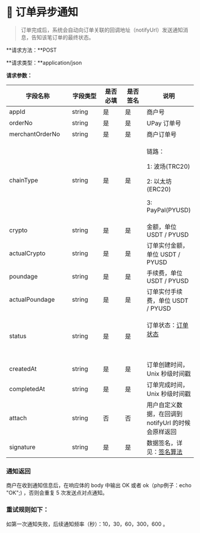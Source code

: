 # 🔔 订单异步通知

> 订单完成后，系统会自动向订单关联的回调地址（notifyUrl）发送通知消息，告知该笔订单的最终状态。

**请求方法：**POST

**请求类型：**application/json

**请求参数：**

<table><thead><tr><th width="188">字段名称</th><th width="119">字段类型</th><th width="102">是否必填</th><th width="99">是否签名</th><th>说明</th></tr></thead><tbody><tr><td>appId</td><td>string</td><td>是</td><td>是</td><td>商户号</td></tr><tr><td>orderNo</td><td>string</td><td>是</td><td>是</td><td>UPay 订单号</td></tr><tr><td>merchantOrderNo</td><td>string</td><td>是</td><td>是</td><td>商户订单号</td></tr><tr><td>chainType</td><td>string</td><td>是</td><td>是</td><td><p>链路：</p><p>1: 波场(TRC20)</p><p>2: 以太坊(ERC20)  </p><p>3: PayPal(PYUSD)</p></td></tr><tr><td>crypto</td><td>string</td><td>是</td><td>是</td><td>金额，单位 USDT / PYUSD</td></tr><tr><td>actualCrypto</td><td>string</td><td>是</td><td>是</td><td>订单实付金额，单位 USDT / PYUSD</td></tr><tr><td>poundage</td><td>string</td><td>是</td><td>是</td><td>手续费，单位 USDT / PYUSD</td></tr><tr><td>actualPoundage</td><td>string</td><td>是</td><td>是</td><td>订单实付手续费，单位 USDT / PYUSD</td></tr><tr><td>status</td><td>string</td><td>是</td><td>是</td><td><p>订单状态：<a href="order-search.md#ding-dan-zhuang-tai">订单状态</a></p><p>​</p></td></tr><tr><td>createdAt</td><td>string</td><td>是</td><td>是</td><td>订单创建时间，Unix 秒级时间戳</td></tr><tr><td>completedAt</td><td>string</td><td>是</td><td>是</td><td>订单完成时间，Unix 秒级时间戳</td></tr><tr><td>attach</td><td>string</td><td>否</td><td>否</td><td>用户自定义数据，在回调到 notifyUrl 的时候会原样返回</td></tr><tr><td>signature</td><td>string</td><td>是</td><td>是</td><td>数据签名，详见：<a href="../introduction/signature.md">签名算法</a></td></tr></tbody></table>

### 通知返回 <a href="#tong-zhi-fan-hui" id="tong-zhi-fan-hui"></a>

商户在收到通知信息后，在响应体的 body 中输出 OK 或者 ok（php例子：echo "OK";) ，否则会重复 5 次发送点对点通知。

### 重试规则如下： <a href="#tong-zhi-fan-hui" id="tong-zhi-fan-hui"></a>

如第一次通知失败，后续通知频率（秒）：10，30，60，300，600 。
